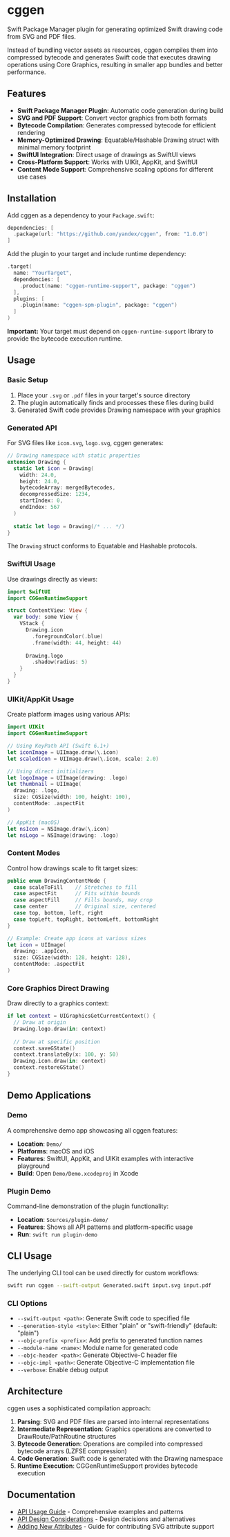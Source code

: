 # cggen

Swift Package Manager plugin for generating optimized Swift drawing code from SVG and PDF files.

Instead of bundling vector assets as resources, cggen compiles them into compressed bytecode and generates Swift code that executes drawing operations using Core Graphics, resulting in smaller app bundles and better performance.

## Features

- **Swift Package Manager Plugin**: Automatic code generation during build
- **SVG and PDF Support**: Convert vector graphics from both formats  
- **Bytecode Compilation**: Generates compressed bytecode for efficient rendering
- **Memory-Optimized Drawing**: Equatable/Hashable Drawing struct with minimal memory footprint
- **SwiftUI Integration**: Direct usage of drawings as SwiftUI views
- **Cross-Platform Support**: Works with UIKit, AppKit, and SwiftUI
- **Content Mode Support**: Comprehensive scaling options for different use cases

## Installation

Add cggen as a dependency to your `Package.swift`:

```swift
dependencies: [
  .package(url: "https://github.com/yandex/cggen", from: "1.0.0")
]
```

Add the plugin to your target and include runtime dependency:

```swift
.target(
  name: "YourTarget", 
  dependencies: [
    .product(name: "cggen-runtime-support", package: "cggen")
  ],
  plugins: [
    .plugin(name: "cggen-spm-plugin", package: "cggen")
  ]
)
```

**Important:** Your target must depend on `cggen-runtime-support` library to provide the bytecode execution runtime.

## Usage

### Basic Setup

1. Place your `.svg` or `.pdf` files in your target's source directory
2. The plugin automatically finds and processes these files during build  
3. Generated Swift code provides Drawing namespace with your graphics

### Generated API

For SVG files like `icon.svg`, `logo.svg`, cggen generates:

```swift
// Drawing namespace with static properties
extension Drawing {
  static let icon = Drawing(
    width: 24.0,
    height: 24.0,
    bytecodeArray: mergedBytecodes,
    decompressedSize: 1234,
    startIndex: 0,
    endIndex: 567
  )
  
  static let logo = Drawing(/* ... */)
}
```

The `Drawing` struct conforms to Equatable and Hashable protocols.

### SwiftUI Usage

Use drawings directly as views:

```swift
import SwiftUI
import CGGenRuntimeSupport

struct ContentView: View {
  var body: some View {
    VStack {
      Drawing.icon
        .foregroundColor(.blue)
        .frame(width: 44, height: 44)
      
      Drawing.logo
        .shadow(radius: 5)
    }
  }
}
```

### UIKit/AppKit Usage

Create platform images using various APIs:

```swift
import UIKit
import CGGenRuntimeSupport

// Using KeyPath API (Swift 6.1+)
let iconImage = UIImage.draw(\.icon)
let scaledIcon = UIImage.draw(\.icon, scale: 2.0)

// Using direct initializers
let logoImage = UIImage(drawing: .logo)
let thumbnail = UIImage(
  drawing: .logo,
  size: CGSize(width: 100, height: 100),
  contentMode: .aspectFit
)

// AppKit (macOS)
let nsIcon = NSImage.draw(\.icon)
let nsLogo = NSImage(drawing: .logo)
```

### Content Modes

Control how drawings scale to fit target sizes:

```swift
public enum DrawingContentMode {
  case scaleToFill    // Stretches to fill
  case aspectFit      // Fits within bounds
  case aspectFill     // Fills bounds, may crop
  case center         // Original size, centered
  case top, bottom, left, right
  case topLeft, topRight, bottomLeft, bottomRight
}

// Example: Create app icons at various sizes
let icon = UIImage(
  drawing: .appIcon,
  size: CGSize(width: 128, height: 128),
  contentMode: .aspectFit
)
```

### Core Graphics Direct Drawing

Draw directly to a graphics context:

```swift
if let context = UIGraphicsGetCurrentContext() {
  // Draw at origin
  Drawing.logo.draw(in: context)
  
  // Draw at specific position
  context.saveGState()
  context.translateBy(x: 100, y: 50)
  Drawing.icon.draw(in: context)
  context.restoreGState()
}
```

## Demo Applications

### Demo
A comprehensive demo app showcasing all cggen features:
- **Location**: `Demo/`
- **Platforms**: macOS and iOS
- **Features**: SwiftUI, AppKit, and UIKit examples with interactive playground
- **Build**: Open `Demo/Demo.xcodeproj` in Xcode

### Plugin Demo
Command-line demonstration of the plugin functionality:
- **Location**: `Sources/plugin-demo/`
- **Features**: Shows all API patterns and platform-specific usage
- **Run**: `swift run plugin-demo`

## CLI Usage

The underlying CLI tool can be used directly for custom workflows:

```bash
swift run cggen --swift-output Generated.swift input.svg input.pdf
```

### CLI Options

- `--swift-output <path>`: Generate Swift code to specified file
- `--generation-style <style>`: Either "plain" or "swift-friendly" (default: "plain")
- `--objc-prefix <prefix>`: Add prefix to generated function names
- `--module-name <name>`: Module name for generated code
- `--objc-header <path>`: Generate Objective-C header file
- `--objc-impl <path>`: Generate Objective-C implementation file  
- `--verbose`: Enable debug output

## Architecture

cggen uses a sophisticated compilation approach:

1. **Parsing**: SVG and PDF files are parsed into internal representations
2. **Intermediate Representation**: Graphics operations are converted to DrawRoute/PathRoutine structures
3. **Bytecode Generation**: Operations are compiled into compressed bytecode arrays (LZFSE compression)
4. **Code Generation**: Swift code is generated with the Drawing namespace
5. **Runtime Execution**: CGGenRuntimeSupport provides bytecode execution


## Documentation

- [API Usage Guide](docs/api-usage-guide.md) - Comprehensive examples and patterns
- [API Design Considerations](docs/api-design-considerations.md) - Design decisions and alternatives
- [Adding New Attributes](docs/adding_new_attribute.md) - Guide for contributing SVG attribute support

